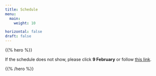 ```yaml
---
title: Schedule
menu:
  main:
    weight: 10

horizontal: false
draft: false
---
```


{{% hero %}}

<!--
<a class="btn primary btn-lg" href="/schedule/schedule.ics">
    <svg class="icon icon-calendar"><use xlink:href="#calendar"></use></svg> ICal
</a>

<a class="btn primary btn-lg" href="https://firebasestorage.googleapis.com/v0/b/devfesttoulouse-1f1dc.appspot.com/o/schedule-en.pdf?alt=media&token=fe0e605e-8d09-482c-9ac8-fea31197c1ab">
    <svg class="icon icon-pdf"><use xlink:href="#pdf"></use></svg> PDF
</a>
-->

If the schedule does not show, please click **9 February** or follow [this link](https://www.reprozurich.org/schedule/#day_2023-02-09).


<!-- TODO: filter and search -->
{{% /hero %}}
